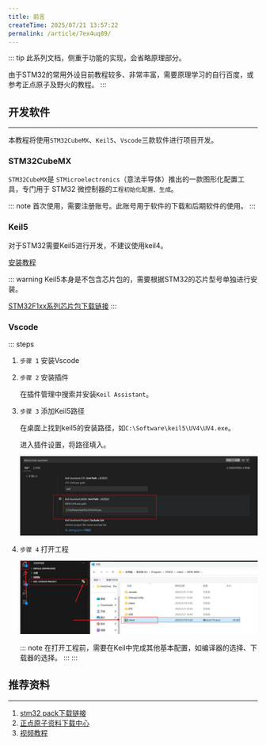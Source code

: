 ```yaml
---
title: 前言
createTime: 2025/07/21 13:57:22
permalink: /article/7ex4uq89/
---
```


::: tip
此系列文档，侧重于功能的实现，会省略原理部分。

由于STM32的常用外设目前教程较多、非常丰富，需要原理学习的自行百度，或参考正点原子及野火的教程。
:::

## 开发软件
---
本教程将使用`STM32CubeMX`、`Keil5`、`Vscode`三款软件进行项目开发。

### STM32CubeMX

`STM32CubeMX`是 `STMicroelectronics`（意法半导体）推出的一款图形化配置工具，专门用于 STM32 微控制器的`工程初始化配置、生成`。

<LinkCard title="STM32CubeMX下载链接" href="https://www.st.com.cn/zh/development-tools/stm32cubemx.html" />

::: note
首次使用，需要注册账号。此账号用于软件的下载和后期软件的使用。
:::

### Keil5

对于STM32需要Keil5进行开发，不建议使用keil4。

<LinkCard title="STM32CubeMX下载链接" href="https://pan.baidu.com/s/1kAFGKsH4CJ8CqLQgfJPdLQ?pwd=6666" />

[安装教程](https://mp.weixin.qq.com/s/xnSyBCdP94kTttqVqHZyNg?scene=1&click_id=1)

::: warning
Keil5本身是不包含芯片包的，需要根据STM32的芯片型号单独进行安装。

[STM32F1xx系列芯片包下载链接](https://www.keil.arm.com/packs/stm32f1xx_dfp-keil/boards/)
:::


### Vscode

::: steps

1. `步骤 1` 安装Vscode

    <LinkCard title="Vscode下载链接" href="https://code.visualstudio.com/Download" />

2. `步骤 2` 安装插件

    在插件管理中搜索并安装`Keil Assistant`。
3. `步骤 3` 添加Keil5路径

    在桌面上找到keil5的安装路径，如`C:\Software\keil5\UV4\UV4.exe`。

    进入插件设置，将路径填入。

    ![插件路径设置](../picture/插件设置.jpg)

4. `步骤 4` 打开工程

    ![使用插件打开工程](../picture/打开工程.jpg)

    ::: note
    在打开工程前，需要在Keil中完成其他基本配置，如编译器的选择、下载器的选择。
    :::
:::


## 推荐资料
---
1. [stm32 pack下载链接](https://www.keil.arm.com/devices/)
2. [正点原子资料下载中心](http://47.111.11.73/docs/boards/stm32/zdyz_stm32f103_warshipV4.html)
3. [视频教程](https://www.bilibili.com/video/BV12v4y1y7uV/?spm_id_from=333.999.0.0&vd_source=7bc61b3be57793288420595a48ac0104)